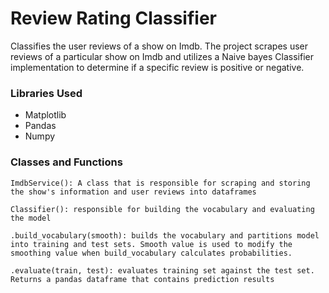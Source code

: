 # Review Rating Classifier

Classifies the user reviews of a show on Imdb. The project scrapes user reviews of a particular show on Imdb and utilizes a Naive bayes Classifier implementation to determine if a specific review is positive or negative. 

### Libraries Used

- Matplotlib
- Pandas
- Numpy


### Classes and Functions

    ImdbService(): A class that is responsible for scraping and storing the show's information and user reviews into dataframes

    Classifier(): responsible for building the vocabulary and evaluating the model

    .build_vocabulary(smooth): builds the vocabulary and partitions model into training and test sets. Smooth value is used to modify the smoothing value when build_vocabulary calculates probabilities.

    .evaluate(train, test): evaluates training set against the test set. Returns a pandas dataframe that contains prediction results 
    
      